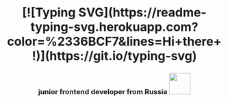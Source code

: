 <h1 align="center"> [![Typing SVG](https://readme-typing-svg.herokuapp.com?color=%2336BCF7&lines=Hi+there+!)](https://git.io/typing-svg) </h1> 

<h3 align="center">junior frontend developer from Russia <img src="https://cs8.pikabu.ru/post_img/2017/07/09/10/1499616997170124762.gif" height="50"/></h3>



